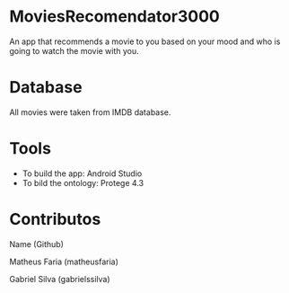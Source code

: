 MoviesRecomendator3000
======================

An app that recommends a movie to you based on your mood and who is going to watch the movie with you.


Database
========


All movies were taken from IMDB database.


Tools
=====


- To build the app: Android Studio
- To bild the ontology: Protege 4.3


Contributos
===========


Name (Github)

Matheus Faria (matheusfaria)

Gabriel Silva (gabrielssilva)


